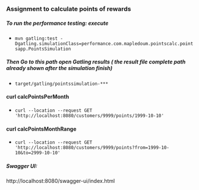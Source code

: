 ### Assignment to calculate points of rewards



##### To run the performance testing: execute 
- `mvn gatling:test -Dgatling.simulationClass=performance.com.mapledoum.pointscalc.pointsapp.PointsSimulation`

##### Then Go to this path open Gatling results ( the result file complete path already shown after the simulation finish)
- ```target/gatling/pointssimulation-***```

#### curl calcPointsPerMonth
- ```curl --location --request GET 'http://localhost:8080/customers/9999/points/1999-10-10' ```

#### curl calcPointsMonthRange
- ```curl --location --request GET 'http://localhost:8080/customers/9999/points?from=1999-10-10&to=2999-10-10' ```

##### Swagger UI:
http://localhost:8080/swagger-ui/index.html


